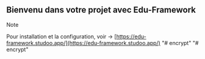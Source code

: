 ## Bienvenu dans votre projet avec Edu-Framework

> [!NOTE]
> Pour installation et la configuration, voir -> [https://edu-framework.studoo.app/](https://edu-framework.studoo.app/)
"# encrypt" 
"# encrypt" 
